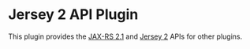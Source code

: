 # Jersey 2 API Plugin

This plugin provides the [JAX-RS 2.1](https://jcp.org/en/jsr/detail?id=370) and [Jersey 2](https://eclipse-ee4j.github.io/jersey/) APIs for other plugins.
